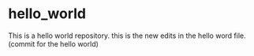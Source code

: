 # hello_world
This is a hello world repository.
this is the new edits in the hello word file.(commit for the hello world)

